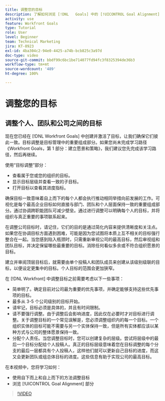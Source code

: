 ```yaml
---
title: 调整您的目标
description: 了解如何浏览 [!DNL   Goals] 中的 [!UICONTROL Goal Alignment] 页面。
activity: use
feature: Workfront Goals
type: Tutorial
role: User
level: Beginner
team: Technical Marketing
jira: KT-8923
exl-id: 4ba304c2-94e0-4425-a74b-bcb825c3a97d
doc-type: video
source-git-commit: bbdf99c6bc1be714077fd94fc3f8325394de36b3
workflow-type: tm+mt
source-wordcount: '489'
ht-degree: 100%

---
```


# 调整您的目标

## 调整个人、团队和公司之间的目标

现在您已经在 [!DNL Workfront Goals] 中创建并激活了目标，让我们确保它们彼此一致。目标调整是目标管理中的重要组成部分。如果您尚未完成学习路径《Workfront Goals，第 1 部分：建立愿景和策略》，我们建议您先完成该学习路径，然后再继续。

<!--Insert link to LP 1, above -->

使用“目标调整”部分：

* 查看属于您或您的组织的目标。
* 显示目标层级并查看一致的子目标。
* 打开目标以查看其进度指标。

确保目标一致意味着自上而下的每个人都会执行推动相同举措向前发展的工作。可视化是每个最高企业目标如何直接与部门、团队和个人层面保持一致的重要组成部分。通过协调跨职能团队可减少壁垒。通过进行调整可以明确每个人的目标，并将组织与真正重要的事项联系起来。

在调整公司目标时，请记住，它们的目的是通过简化内容来提供清晰度和关注点。如果您在协调目标方面遇到困难，可能是因为您试图将本质上互不相关的目标强行整合在一起。当您感到陷入瓶颈时，只需重新审视公司的最高目标，然后审视组和团队目标，并决定保留哪些最重要的目标。消除任何看似多余或不符合组织愿景的目标。

建立并审阅顶层目标后，就需要由单个投稿人和团队成员来创建从该级别级联的目标，以便设定更集中的目标。个人目标的范围会更加狭窄。

<!-- Pro-tips graphic -->

在 [!DNL Workfront] 中调整目标之前需要考虑以下一些事项：

* 简单明了。确定目前对公司最为重要的优先事项，并确定能够支持这些优先事项的目标。
* 最多从 3-5 个公司级别的目标开始。
* 请牢记，目标必须是具体的，并且有时间限制。
* 请不要强行调整。由于调整后会影响进度，因此仅在必要时才对目标进行调整。关于调整目标的一个常见误解是，您必须调整组织内的每一个目标。一个组织实体的目标可能不需要与另一个实体保持一致，但是所有实体都应该以某种方式与公司的整体愿景保持一致。
* 分配个人责任。当您调整目标时，您可以创建复杂的层级。尝试将层级中的最后一个目标分配给个人投稿人。真正的目标层级意味着您在目标调整的每个分支的最后一层都具有个人投稿人，这样他们就可以更新自己目标的进度，而这又会更新团队或组总体目标的进度。这些信息有助于实现公司的最高目标。

在本视频中，您将学习如何：

* 使用自下而上和自上而下的方法调整目标
* 浏览 [!UICONTROL Goal Alignment] 部分

>[!VIDEO](https://video.tv.adobe.com/v/335195/?quality=12&learn=on&enablevpops=1)

